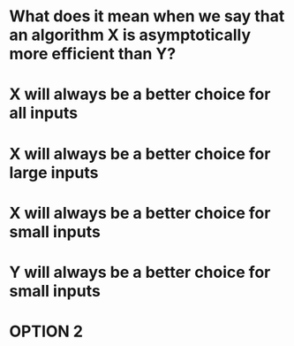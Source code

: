 # What does it mean when we say that an algorithm X is asymptotically more efficient than Y?

$$$$$$$$$$$$$$$$$$$$$$$$$$$$$$$$$$$$$$$$$$$$$$$$$$$$$$$$$$$$$$$$$$$$$$$$$$$$$$$$$$$$$$$$$$$$

# X will always be a better choice for all inputs
# X will always be a better choice for large inputs
# X will always be a better choice for small inputs
# Y will always be a better choice for small inputs

$$$$$$$$$$$$$$$$$$$$$$$$$$$$$$$$$$$$$$$$$$$$$$$$$$$$$$$$$$$$$$$$$$$$$$$$$$$$$$$$$$$$$$$$$$$$

# OPTION 2
